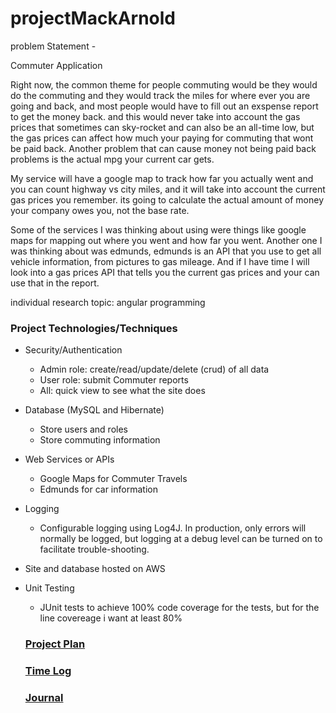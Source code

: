 # projectMackArnold

problem Statement - 

Commuter Application

Right now, the common theme for people commuting would be they would do the commuting and they would track the miles 
for where ever you are going and back, and most people would have to fill out an exspense report to get the money back.
and this would never take into account the gas prices that sometimes can sky-rocket and can also be an all-time low, but 
the gas prices can affect how much your paying for commuting that wont be paid back. Another problem that can cause money not being paid back
problems is the actual mpg your current car gets.

My service will have a google map to track how far you actually went and you can count highway vs city miles,
and it will take into account the current gas prices you remember. its going to calculate the actual amount of money
your company owes you, not the base rate. 

Some of the services I was thinking about using were things like google maps for
mapping out where you went and how far you went. Another one I was thinking about was edmunds, 
edmunds is an API that you use to get all vehicle information, from pictures to gas mileage. And if I have time
I will look into a gas prices API that tells you the current gas prices and your can use that in the report.

individual research topic: angular programming

### Project Technologies/Techniques 

* Security/Authentication
  * Admin role: create/read/update/delete (crud) of all data
  * User role: submit Commuter reports
  * All: quick view to see what the site does
* Database (MySQL and Hibernate)
  * Store users and roles
  * Store commuting information
* Web Services or APIs
  * Google Maps for Commuter Travels
  * Edmunds for car information
* Logging
  * Configurable logging using Log4J. In production, only errors will normally be logged, but logging at a debug level can be turned on to facilitate trouble-shooting. 
* Site and database hosted on AWS
* Unit Testing
  * JUnit tests to achieve 100% code coverage for the tests, but for the line covereage i want at least 80% 
  
  ### [Project Plan](projectPlan.md)
  
  ### [Time Log](timelog.md) 
  ### [Journal](journal.md)